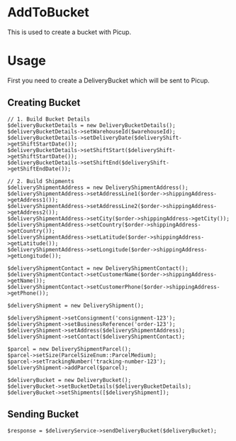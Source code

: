 # AddToBucket

This is used to create a bucket with Picup.

# Usage

First you need to create a DeliveryBucket which will be sent to Picup.

## Creating Bucket
 
    // 1. Build Bucket Details
    $deliveryBucketDetails = new DeliveryBucketDetails();
    $deliveryBucketDetails->setWarehouseId($warehouseId);
    $deliveryBucketDetails->setDeliveryDate($deliveryShift->getShiftStartDate());
    $deliveryBucketDetails->setShiftStart($deliveryShift->getShiftStartDate());
    $deliveryBucketDetails->setShiftEnd($deliveryShift->getShiftEndDate());
    
    // 2. Build Shipments
    $deliveryShipmentAddress = new DeliveryShipmentAddress();
    $deliveryShipmentAddress->setAddressLine1($order->shippingAddress->getAddress1());
    $deliveryShipmentAddress->setAddressLine2($order->shippingAddress->getAddress2());
    $deliveryShipmentAddress->setCity($order->shippingAddress->getCity());
    $deliveryShipmentAddress->setCountry($order->shippingAddress->getCountry());
    $deliveryShipmentAddress->setLatitude($order->shippingAddress->getLatitude());
    $deliveryShipmentAddress->setLongitude($order->shippingAddress->getLongitude());
  
    $deliveryShipmentContact = new DeliveryShipmentContact();
    $deliveryShipmentContact->setCustomerName($order->shippingAddress->getName());
    $deliveryShipmentContact->setCustomerPhone($order->shippingAddress->getPhone());
    
    $deliveryShipment = new DeliveryShipment();
    
    $deliveryShipment->setConsignment('consignment-123');
    $deliveryShipment->setBusinessReference('order-123');
    $deliveryShipment->setAddress($deliveryShipmentAddress);
    $deliveryShipment->setContact($deliveryShipmentContact);
    
    $parcel = new DeliveryShipmentParcel();
    $parcel->setSize(ParcelSizeEnum::ParcelMedium);
    $parcel->setTrackingNumber('tracking-number-123');
    $deliveryShipment->addParcel($parcel);
    
    $deliveryBucket = new DeliveryBucket();
    $deliveryBucket->setBucketDetails($deliveryBucketDetails);
    $deliveryBucket->setShipments([$deliveryShipment]);

## Sending Bucket

    $response = $deliveryService->sendDeliveryBucket($deliveryBucket);
